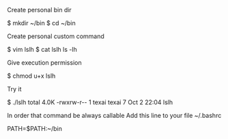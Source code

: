 Create personal bin dir

$ mkdir ~/bin
$ cd ~/bin

Create personal custom command

$ vim lslh
$ cat lslh
ls -lh

Give execution permission

$ chmod u+x lslh

Try it

$ ./lslh
total 4.0K
-rwxrw-r-- 1 texai texai 7 Oct  2 22:04 lslh
 
In order that command be always callable
Add this line to your file ~/.bashrc

PATH=$PATH:~/bin


